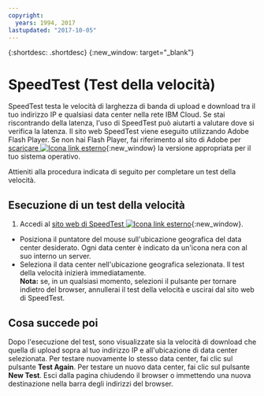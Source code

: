 ```yaml
---
copyright:
  years: 1994, 2017
lastupdated: "2017-10-05"
---
```


{:shortdesc: .shortdesc}
{:new_window: target="_blank"}

# SpeedTest (Test della velocità)

SpeedTest testa le velocità di larghezza di banda di upload e download tra il tuo indirizzo IP e qualsiasi data center nella rete IBM Cloud. Se stai riscontrando della latenza, l'uso di SpeedTest può aiutarti a valutare dove si verifica la latenza. Il sito web SpeedTest viene eseguito utilizzando Adobe Flash Player. Se non hai Flash Player, fai riferimento al sito di Adobe per [scaricare ![Icona link esterno](../../icons/launch-glyph.svg "Icona link esterno")](http://www.adobe.com/support/flashplayer/downloads.html){:new_window} la versione appropriata per il tuo sistema operativo.

Attieniti alla procedura indicata di seguito per completare un test della velocità.

## Esecuzione di un test della velocità

1. Accedi al [sito web di SpeedTest ![Icona link esterno](../../icons/launch-glyph.svg "Icona link esterno")](http://speedtest.dal05.softlayer.com/speedtest/){:new_window}.
* Posiziona il puntatore del mouse sull'ubicazione geografica del data center desiderato. Ogni data center è indicato da un'icona nera con al suo interno un server.
* Seleziona il data center nell'ubicazione geografica selezionata. Il test della velocità inizierà immediatamente.<br/>**Nota:** se, in un qualsiasi momento, selezioni il pulsante per tornare indietro del browser, annullerai il test della velocità e uscirai dal sito web di SpeedTest.

## Cosa succede poi

Dopo l'esecuzione del test, sono visualizzate sia la velocità di download che quella di upload sopra al tuo indirizzo IP e all'ubicazione di data center selezionata. Per testare nuovamente lo stesso data center, fai clic sul pulsante **Test Again**. Per testare un nuovo data center, fai clic sul pulsante **New Test**. Esci dalla pagina chiudendo il browser o immettendo una nuova destinazione nella barra degli indirizzi del browser.
